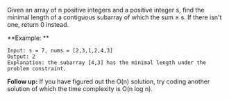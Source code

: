 Given an array of n positive integers and a positive integer s, find the minimal length of a contiguous subarray of which the sum ≥ s. If there isn't one, return 0 instead.

**Example: **
```
Input: s = 7, nums = [2,3,1,2,4,3]
Output: 2
Explanation: the subarray [4,3] has the minimal length under the problem constraint.
```
**Follow up:**
If you have figured out the O(n) solution, try coding another solution of which the time complexity is O(n log n). 

